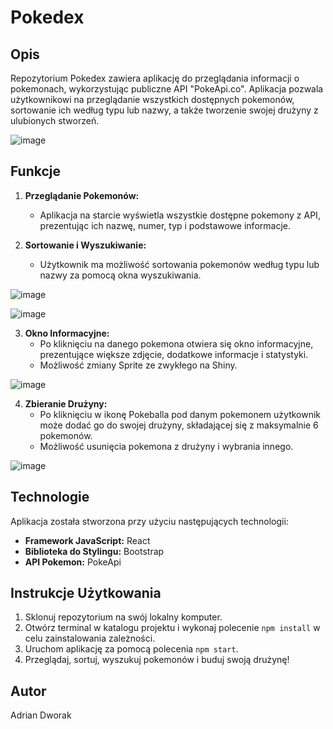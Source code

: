 # Pokedex

## Opis

Repozytorium Pokedex zawiera aplikację do przeglądania informacji o pokemonach, wykorzystując publiczne API "PokeApi.co". Aplikacja pozwala użytkownikowi na przeglądanie wszystkich dostępnych pokemonów, sortowanie ich według typu lub nazwy, a także tworzenie swojej drużyny z ulubionych stworzeń.

![image](https://github.com/Dworianek/pokedex/assets/45004601/1bc2ae7c-320a-495a-a232-1267445dba8b)


## Funkcje

1. **Przeglądanie Pokemonów:**
   - Aplikacja na starcie wyświetla wszystkie dostępne pokemony z API, prezentując ich nazwę, numer, typ i podstawowe informacje.

2. **Sortowanie i Wyszukiwanie:**
   - Użytkownik ma możliwość sortowania pokemonów według typu lub nazwy za pomocą okna wyszukiwania.

![image](https://github.com/Dworianek/pokedex/assets/45004601/4a59e9f6-707b-4460-a182-508f7395f0b6)

![image](https://github.com/Dworianek/pokedex/assets/45004601/5210609f-df62-42b7-8530-19558129306f)


3. **Okno Informacyjne:**
   - Po kliknięciu na danego pokemona otwiera się okno informacyjne, prezentujące większe zdjęcie, dodatkowe informacje i statystyki.
   - Możliwość zmiany Sprite ze zwykłego na Shiny.

![image](https://github.com/Dworianek/pokedex/assets/45004601/bff02838-073d-4adc-b5ae-6e7611f1b0df)


4. **Zbieranie Drużyny:**
   - Po kliknięciu w ikonę Pokeballa pod danym pokemonem użytkownik może dodać go do swojej drużyny, składającej się z maksymalnie 6 pokemonów.
   - Możliwość usunięcia pokemona z drużyny i wybrania innego.

![image](https://github.com/Dworianek/pokedex/assets/45004601/702a6e16-ceca-43a4-8beb-3a5b918d09b6)


## Technologie

Aplikacja została stworzona przy użyciu następujących technologii:

- **Framework JavaScript:** React
- **Biblioteka do Stylingu:** Bootstrap
- **API Pokemon:** PokeApi

## Instrukcje Użytkowania

1. Sklonuj repozytorium na swój lokalny komputer.
2. Otwórz terminal w katalogu projektu i wykonaj polecenie `npm install` w celu zainstalowania zależności.
3. Uruchom aplikację za pomocą polecenia `npm start`.
4. Przeglądaj, sortuj, wyszukuj pokemonów i buduj swoją drużynę!

## Autor
Adrian Dworak
